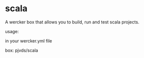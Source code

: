 scala
=====

A wercker box that allows you to build, run and test scala projects.


usage:

in your wercker.yml file

box: pjvds/scala
